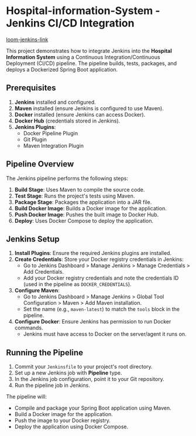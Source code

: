 # Hospital-information-System - Jenkins CI/CD Integration


[loom-jenkins-link](https://www.loom.com/share/1f7a53afda7e44e8929893d7aa41afc4)


This project demonstrates how to integrate Jenkins into the **Hospital Information System** using a Continuous Integration/Continuous Deployment (CI/CD) pipeline. The pipeline builds, tests, packages, and deploys a Dockerized Spring Boot application.

## Prerequisites

1. **Jenkins** installed and configured.
2. **Maven** installed (ensure Jenkins is configured to use Maven).
3. **Docker** installed (ensure Jenkins can access Docker).
4. **Docker Hub** (credentials stored in Jenkins).
5. **Jenkins Plugins**:
   - Docker Pipeline Plugin
   - Git Plugin
   - Maven Integration Plugin

## Pipeline Overview

The Jenkins pipeline performs the following steps:

1. **Build Stage**: Uses Maven to compile the source code.
2. **Test Stage**: Runs the project's tests using Maven.
3. **Package Stage**: Packages the application into a JAR file.
4. **Build Docker Image**: Builds a Docker image for the application.
5. **Push Docker Image**: Pushes the built image to Docker Hub.
6. **Deploy**: Uses Docker Compose to deploy the application.


## Jenkins Setup

1. **Install Plugins**: Ensure the required Jenkins plugins are installed.
2. **Create Credentials**: Store your Docker registry credentials in Jenkins:
   - Go to Jenkins Dashboard > Manage Jenkins > Manage Credentials > Add Credentials.
   - Add your Docker registry credentials and note the credentials ID (used in the pipeline as `DOCKER_CREDENTIALS`).
3. **Configure Maven**:
   - Go to Jenkins Dashboard > Manage Jenkins > Global Tool Configuration > Maven > Add Maven installation.
   - Set the name (e.g., `maven-latest`) to match the `tools` block in the pipeline.
4. **Configure Docker**: Ensure Jenkins has permission to run Docker commands.
   - Jenkins must have access to Docker on the server/agent it runs on.

## Running the Pipeline

1. Commit your `Jenkinsfile` to your project's root directory.
2. Set up a new Jenkins job with **Pipeline** type.
3. In the Jenkins job configuration, point it to your Git repository.
4. Run the pipeline job in Jenkins.

The pipeline will:
- Compile and package your Spring Boot application using Maven.
- Build a Docker image for the application.
- Push the image to your Docker registry.
- Deploy the application using Docker Compose.



